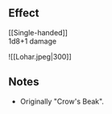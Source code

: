 ## Effect
[[Single-handed]]<br>1d8+1 damage

![[Lohar.jpeg|300]]
## Notes
* Originally "Crow's Beak".